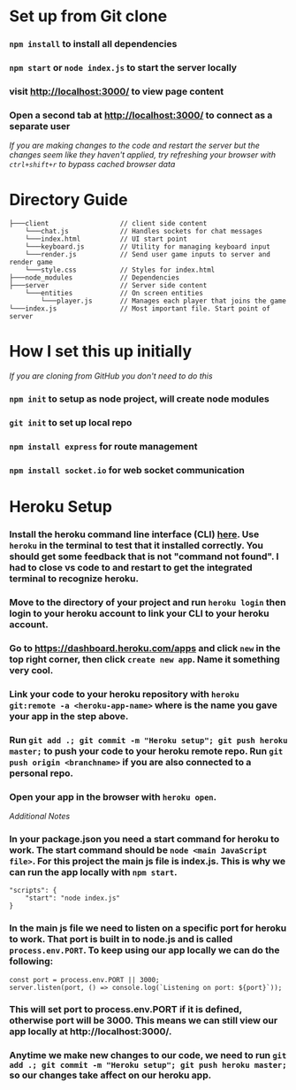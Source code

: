 # Set up from Git clone
### `npm install` to install all dependencies
### `npm start` or `node index.js` to start the server locally
### visit [http://localhost:3000/](http://localhost:3000/) to view page content
### Open a second tab at [http://localhost:3000/](http://localhost:3000/) to connect as a separate user
*If you are making changes to the code and restart the server but the changes seem like they haven't applied, try refreshing your browser with `ctrl+shift+r` to bypass cached browser data*

# Directory Guide
```
├───client                  // client side content
    └───chat.js             // Handles sockets for chat messages
    └───index.html          // UI start point
    └───keyboard.js         // Utility for managing keyboard input
    └───render.js           // Send user game inputs to server and render game
    └───style.css           // Styles for index.html
├───node_modules            // Dependencies
├───server                  // Server side content
    └───entities            // On screen entities
        └───player.js       // Manages each player that joins the game
└───index.js                // Most important file. Start point of server
```

# How I set this up initially
*If you are cloning from GitHub you don't need to do this*
### `npm init` to setup as node project, will create node modules
### `git init` to set up local repo
### `npm install express` for route management
### `npm install socket.io` for web socket communication

# Heroku Setup
### Install the heroku command line interface (CLI) [here](https://devcenter.heroku.com/articles/heroku-cli). Use `heroku` in the terminal to test that it installed correctly. You should get some feedback that is not "command not found". I had to close vs code to and restart to get the integrated terminal to recognize heroku.
### Move to the directory of your project and run `heroku login` then login to your heroku account to link your CLI to your heroku account.
### Go to https://dashboard.heroku.com/apps and click `new` in the top right corner, then click `create new app`. Name it something very cool.
### Link your code to your heroku repository with `heroku git:remote -a <heroku-app-name>` where <heroku-app-name> is the name you gave your app in the step above.
### Run `git add .; git commit -m "Heroku setup"; git push heroku master;` to push your code to your heroku remote repo. Run `git push origin <branchname>` if you are also connected to a personal repo.
### Open your app in the browser with `heroku open`.
*Additional Notes*
### In your package.json you need a start command for heroku to work. The start command should be `node <main JavaScript file>`. For this project the main js file is index.js. This is why we can run the app locally with `npm start`.
``` 
"scripts": {
    "start": "node index.js"
}
```
### In the main js file we need to listen on a specific port for heroku to work. That port is built in to node.js  and is called `process.env.PORT`. To keep using our app locally we can do the following:
```
const port = process.env.PORT || 3000;
server.listen(port, () => console.log(`Listening on port: ${port}`));
```
### This will set port to process.env.PORT if it is defined, otherwise port will be 3000. This means we can still view our app locally at http://localhost:3000/.
### Anytime we make new changes to our code, we need to run `git add .; git commit -m "Heroku setup"; git push heroku master;` so our changes take affect on our heroku app.